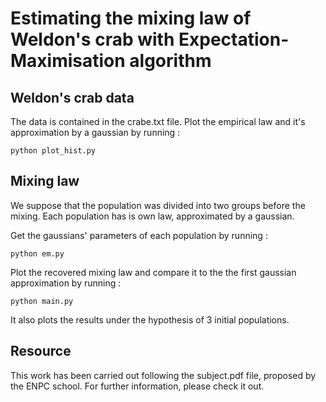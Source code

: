 # Estimating the mixing law of Weldon's crab with Expectation-Maximisation algorithm

## Weldon's crab data

The data is contained in the crabe.txt file. Plot the empirical law and it's approximation by a gaussian by running :

```
python plot_hist.py
```

## Mixing law

We suppose that the population was divided into two groups before the mixing. Each population has is own law, approximated by a gaussian.

Get the gaussians' parameters of each population by running :

```
python em.py
```

Plot the recovered mixing law and compare it to the the first gaussian approximation by running :

```
python main.py
```

It also plots the results under the hypothesis of 3 initial populations.

## Resource

This work has been carried out following the subject.pdf file, proposed by the ENPC school. For further information, please check it out.
